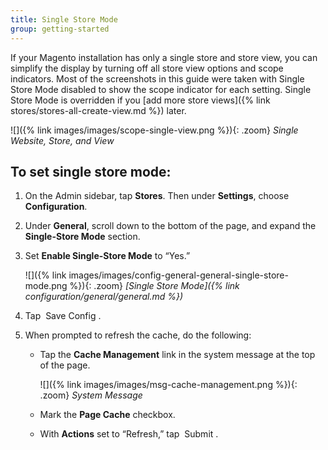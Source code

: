 ```yaml
---
title: Single Store Mode
group: getting-started
---
```


If your Magento installation has only a single store and store view, you can simplify the display by turning off all store view options and scope indicators. Most of the screenshots in this guide were taken with Single Store Mode disabled to show the scope indicator for each setting. Single Store Mode is overridden if you [add more store views]({% link stores/stores-all-create-view.md %}) later.

![]({% link images/images/scope-single-view.png %}){: .zoom}
_Single Website, Store, and View_

## To set single store mode:

1. On the Admin sidebar, tap **Stores**. Then under **Settings**, choose **Configuration**.

1. Under **General**, scroll down to the bottom of the page, and expand the **Single-Store Mode** section.

1. Set **Enable Single-Store Mode** to “Yes.”

    ![]({% link images/images/config-general-general-single-store-mode.png %}){: .zoom}
    _[Single Store Mode]({% link configuration/general/general.md %})_

1. Tap <span class="btn"> Save Config </span>.

1. When prompted to refresh the cache, do the following:

    * Tap the **Cache Management** link in the system message at the top of the page.

        ![]({% link images/images/msg-cache-management.png %}){: .zoom}
        _System Message_

    * Mark the **Page Cache** checkbox.

    * With **Actions** set to “Refresh,” tap <span class="btn"> Submit </span>.
